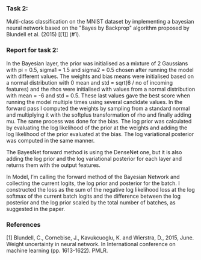 ### Task 2:

Multi-class classification on the MNIST dataset by implementing a bayesian neural network based on the "Bayes by Backprop" algorithm proposed by Blundell et al. (2015) [[1]] (#1).

### Report for task 2:

In the Bayesian layer, the prior was initialised as a mixture of 2 Gaussians with pi = 0.5, sigma1 = 1.5 and sigma2 = 0.5 chosen after running the model with different values. The weights and bias means were initialised based on a normal distribution with 0 mean and std = sqrt(6 / no of incoming features) and the rhos were initialised with values from a normal distribution with mean = -6 and std = 0.5. These last values gave the best score when running the model multiple times using several candidate values. In the forward pass I computed the weights by sampling from a standard normal and multiplying it with the softplus transformation of rho and finally adding mu. The same process was done for the bias. The log prior was calculated by evaluating the log likelihood of the prior at the weights and adding the log likelihood of the prior evaluated at the bias. The log variational posterior was computed in the same manner.

The BayesNet forward method is using the DenseNet one, but it is also adding the log prior and the log variational posterior for each layer and returns them with the output features.

In Model, I’m calling the forward method of the Bayesian Network and collecting the current logits, the log prior and posterior for the batch. I constructed the loss as the sum of the negative log likelihood loss at the log softmax of the current batch logits and the difference between the log posterior and the log prior scaled by the total number of batches, as suggested in the paper.

### References
<a name="1">[1]</a> 
Blundell, C., Cornebise, J., Kavukcuoglu, K. and Wierstra, D., 2015, June. Weight uncertainty in neural network. In International conference on machine learning (pp. 1613-1622). PMLR.


